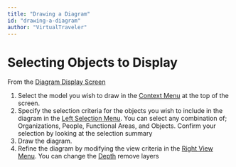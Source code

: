 ```yaml
---
title: "Drawing a Diagram"
id: "drawing-a-diagram" 
author: "VirtualTraveler"
---
```

# Selecting Objects to Display 

From the [Diagram Display Screen](/reference/application_ui/diagram_display_screen/) 
1. Select the model you wish to draw in the [Context Menu]() at the top of the screen.
2. Specify the selection criteria for the objects you wish to include in the diagram in the [Left Selection Menu](). You can select any combination of; Organizations, People, Functional Areas, and Objects. Confirm your selection by looking at the selection summary 
3. Draw the diagram.
4. Refine the diagram by modifying the view criteria in the [Right View Menu](). You can change the [Depth]() remove layers  

